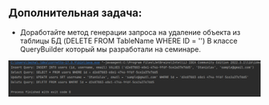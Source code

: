 ## Дополнительная задача:

* Доработайте метод генерации запроса на удаление объекта из таблицы БД
(DELETE FROM TableName WHERE ID = '<id>')
В классе QueryBuilder который мы разработали на семинаре.

![Screen](Screen.png)